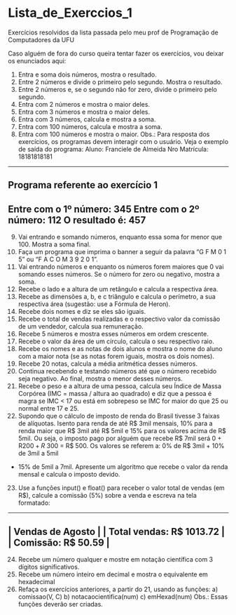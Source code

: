 # Lista_de_Exerccios_1
Exercícios resolvidos da lista passada pelo meu prof de Programação de Computadores da UFU

Caso alguém de fora do curso queira tentar fazer os exercícios, vou deixar os enunciados aqui:

1. Entra e soma dois números, mostra o resultado.
2. Entre 2 números e divide o primeiro pelo segundo. Mostra o
resultado.
3. Entre 2 números e, se o segundo não for zero, divide o primeiro
pelo segundo.
4. Entra com 2 números e mostra o maior deles.
5. Entra com 3 números e mostra o maior deles.
6. Entra com 3 números, calcula e mostra a soma.
7. Entra com 100 números, calcula e mostra a soma.
8. Entra com 100 números e mostra o maior.
Obs.: Para resposta dos exercícios, os programas devem interagir
com o usuário. Veja o exemplo de saída do programa:
 Aluno: Franciele de Almeida
 Nro Matrícula: 18181818181
 ------------------------------------------------------------
 Programa referente ao exercício 1
 ------------------------------------------------------------
 Entre com o 1º número: 345
 Entre com o 2º número: 112
 O resultado é: 457
 ------------------------------------------------------------
9. Vai entrando e somando números, enquanto essa soma for menor
que 100. Mostra a soma final.
10. Faça um programa que imprima o banner a seguir da palavra
“G F M 0 1 5” ou “F A C O M 3 9 2 0 1”.
11. Vai entrando números e enquanto os números forem maiores que
0 vai somando esses números. Se o número for zero ou negativo,
mostra a soma.
12. Recebe o lado e a altura de um retângulo e calcula a respectiva
área.
13. Recebe as dimensões a, b, e c triângulo e calcula o perímetro,
a sua respectiva área (sugestão: use a Fórmula de Heron).
14. Recebe dois nomes e diz se eles são iguais.
15. Recebe o total de vendas realizadas e o respectivo valor da
comissão de um vendedor, calcula sua remuneração.
16. Recebe 5 números e mostra esses números em ordem crescente.
17. Recebe o valor da área de um círculo, calcula o seu respectivo
raio.
18. Recebe os nomes e as notas de dois alunos e mostra o nome do
aluno com a maior nota (se as notas forem iguais, mostra os
dois nomes).
19. Recebe 20 notas, calcula a média aritmética desses números.
20. Continua recebendo e testando números até que o número
recebido seja negativo. Ao final, mostra o menor desses
números.
21. Recebe o peso e a altura de uma pessoa, calcula seu Índice de
Massa Corpórea (IMC = massa / altura ao quadrado) e diz que
a pessoa é magra se IMC < 17 ou está em sobrepeso se IMC for
maior do que 25 ou normal entre 17 e 25.
22. Supondo que o cálculo de imposto de renda do Brasil tivesse
3 faixas de alíquotas. Isento para renda de até R$ 3mil
mensais, 10% para a renda maior que R$ 3mil até R$ 5mil e 15%
para os valores acima de R$ 5mil. Ou seja, o imposto pago por
alguém que recebe R$ 7mil será 0 + R$200 + R$ 300 = R$ 500.
Os valores se referem a: 0% de R$ 3mil + 10% de 3mil a 5mil
+ 15% de 5mil a 7mil. Apresente um algoritmo que recebe o
valor da renda mensal e calcula o imposto devido.
23. Use a funções input() e float() para receber o valor total de
vendas (em R$), calcule a comissão (5%) sobre a venda e
escreva na tela formatado:
-------------------------------------------------------
| Vendas de Agosto |
| Total vendas: R$ 1013.72 |
| Comissão: R$ 50.59 |
-------------------------------------------------------
24. Recebe um número qualquer e mostre em notação científica com
3 dígitos significativos.
25. Recebe um número inteiro em decimal e mostra o equivalente em
hexadecimal
26. Refaça os exercícios anteriores, a partir do 21, usando as
funções:
a) comissao(V, C)
b) notacaocientifica(num)
c) emHexad(num)
 Obs.: Essas funções deverão ser criadas. 
